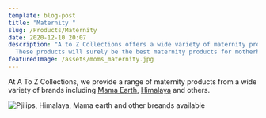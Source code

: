 ```yaml
---
template: blog-post
title: "Maternity "
slug: /Products/Maternity
date: 2020-12-10 20:07
description: "A to Z Collections offers a wide variety of maternity products.
  These products will surely be the best maternity products for motherhood. "
featuredImage: /assets/moms_maternity.jpg
---
```

At A To Z Collections, we provide a range of maternity products from  a wide variety of brands including [Mama Earth](mamaearth.in), [Himalaya](himalayababycare.com) and others.

![Pjilips, Himalaya, Mama earth and other breands available](/assets/brands.png)
